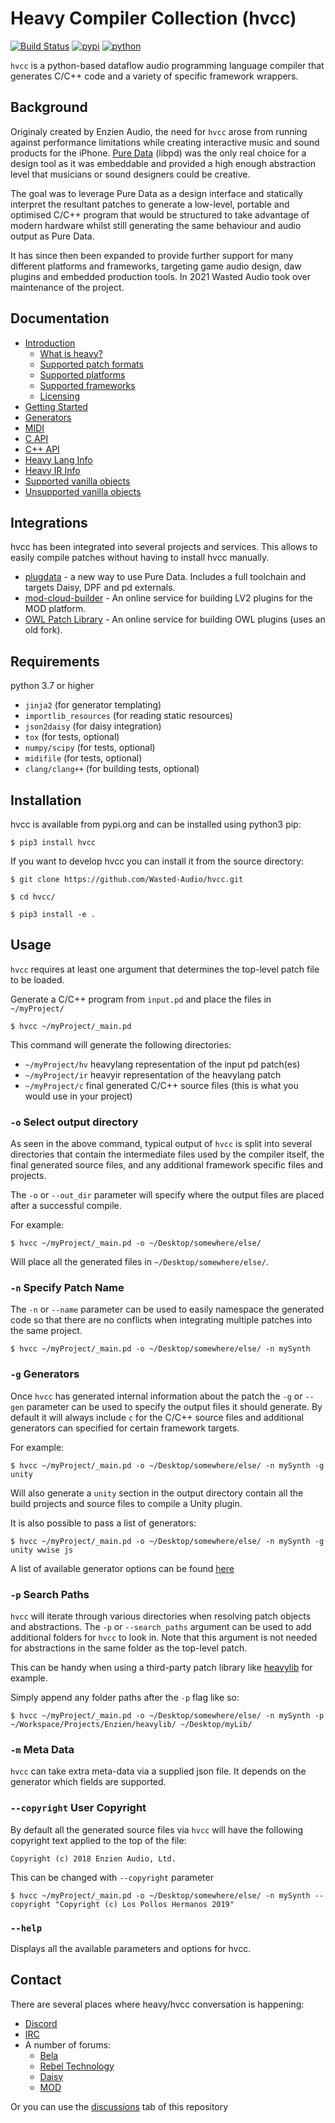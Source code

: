 # Heavy Compiler Collection (hvcc)

[![Build Status](https://github.com/Wasted-Audio/hvcc/actions/workflows/build.yml/badge.svg)](https://github.com/Wasted-Audio/hvcc/actions)
[![pypi](https://img.shields.io/pypi/v/hvcc.svg)](https://pypi.python.org/pypi/hvcc)
[![python](https://img.shields.io/pypi/pyversions/hvcc.svg)](https://pypi.python.org/pypi/hvcc)

`hvcc` is a python-based dataflow audio programming language compiler that generates C/C++ code and a variety of specific framework wrappers.

## Background

Originaly created by Enzien Audio, the need for `hvcc` arose from running against performance limitations while creating interactive music and sound products for the iPhone. [Pure Data](https://puredata.info) (libpd) was the only real choice for a design tool as it was embeddable and provided a high enough abstraction level that musicians or sound designers could be creative.

The goal was to leverage Pure Data as a design interface and statically interpret the resultant patches to generate a low-level, portable and optimised C/C++ program that would be structured to take advantage of modern hardware whilst still generating the same behaviour and audio output as Pure Data.

It has since then been expanded to provide further support for many different platforms and frameworks, targeting game audio design, daw plugins and embedded production tools. In 2021 Wasted Audio took over maintenance of the project.

## Documentation

* [Introduction](/docs/01.introduction.md)
  * [What is heavy?](/docs/01.introduction.md#what-is-heavy)
  * [Supported patch formats](/docs/01.introduction.md#supported-patch-formats)
  * [Supported platforms](/docs/01.introduction.md#supported-platforms)
  * [Supported frameworks](/docs/01.introduction.md#supported-frameworks)
  * [Licensing](/docs/01.introduction.md#licensing)
* [Getting Started](/docs/02.getting_started.md)
* [Generators](/docs/03.generators.md)
* [MIDI](/docs/04.midi.md)
* [C API](/docs/05.c.md)
* [C++ API](/docs/06.cpp.md)
* [Heavy Lang Info](/docs/07.heavy_lang.md)
* [Heavy IR Info](/docs/08.heavy_ir_lang.md)
* [Supported vanilla objects](/docs/09.supported_vanilla_objects.md)
* [Unsupported vanilla objects](/docs/10.unsupported_vanilla_objects.md)

## Integrations

hvcc has been integrated into several projects and services. This allows to easily compile patches without having to install hvcc manually.

* [plugdata](https://plugdata.org/) - a new way to use Pure Data. Includes a full toolchain and targets Daisy, DPF and pd externals.
* [mod-cloud-builder](https://github.com/moddevices/mod-cloud-builder) - An online service for building LV2 plugins for the MOD platform.
* [OWL Patch Library](https://www.rebeltech.org/patch-library) - An online service for building OWL plugins (uses an old fork).

## Requirements

python 3.7 or higher

  * `jinja2` (for generator templating)
  * `importlib_resources` (for reading static resources)
  * `json2daisy` (for daisy integration)
  * `tox` (for tests, optional)
  * `numpy/scipy` (for tests, optional)
  * `midifile` (for tests, optional)
  * `clang/clang++` (for building tests, optional)

## Installation

hvcc is available from pypi.org and can be installed using python3 pip:

`$ pip3 install hvcc`

If you want to develop hvcc you can install it from the source directory:

`$ git clone https://github.com/Wasted-Audio/hvcc.git`

`$ cd hvcc/`

`$ pip3 install -e .`

## Usage

`hvcc` requires at least one argument that determines the top-level patch file to be loaded.

Generate a C/C++ program from `input.pd` and place the files in `~/myProject/`

`$ hvcc ~/myProject/_main.pd`

This command will generate the following directories:

* `~/myProject/hv` heavylang representation of the input pd patch(es)
* `~/myProject/ir` heavyir representation of the heavylang patch
* `~/myProject/c` final generated C/C++ source files (this is what you would use in your project)

### `-o` Select output directory

As seen in the above command, typical output of `hvcc` is split into several directories that contain the intermediate files used by the compiler itself, the final generated source files, and any additional framework specific files and projects.

The `-o` or `--out_dir` parameter will specify where the output files are placed after a successful compile.

For example:

`$ hvcc ~/myProject/_main.pd -o ~/Desktop/somewhere/else/`

Will place all the generated files in `~/Desktop/somewhere/else/`.

### `-n` Specify Patch Name

The `-n` or `--name` parameter can be used to easily namespace the generated code so that there are no conflicts when integrating multiple patches into the same project.

`$ hvcc ~/myProject/_main.pd -o ~/Desktop/somewhere/else/ -n mySynth`

### `-g` Generators

Once `hvcc` has generated internal information about the patch the `-g` or `--gen` parameter can be used to specify the output files it should generate. By default it will always include `c` for the C/C++ source files and additional generators can specified for certain framework targets.

For example:

`$ hvcc ~/myProject/_main.pd -o ~/Desktop/somewhere/else/ -n mySynth -g unity`

Will also generate a `unity` section in the output directory contain all the build projects and source files to compile a Unity plugin.

It is also possible to pass a list of generators:

`$ hvcc ~/myProject/_main.pd -o ~/Desktop/somewhere/else/ -n mySynth -g unity wwise js`

A list of available generator options can be found [here](/docs/03.generators.md)

### `-p` Search Paths

`hvcc` will iterate through various directories when resolving patch objects and abstractions. The `-p` or `--search_paths` argument can be used to add additional folders for `hvcc` to look in. Note that this argument is not needed for abstractions in the same folder as the top-level patch.

This can be handy when using a third-party patch library like [heavylib](https://github.com/Wasted-Audio/heavylib) for example.

Simply append any folder paths after the `-p` flag like so:

`$ hvcc ~/myProject/_main.pd -o ~/Desktop/somewhere/else/ -n mySynth -p ~/Workspace/Projects/Enzien/heavylib/ ~/Desktop/myLib/`

### `-m` Meta Data

`hvcc` can take extra meta-data via a supplied json file. It depends on the generator which fields are supported.

### `--copyright` User Copyright

By default all the generated source files via `hvcc` will have the following copyright text applied to the top of the file:

`Copyright (c) 2018 Enzien Audio, Ltd.`

This can be changed with `--copyright` parameter

`$ hvcc ~/myProject/_main.pd -o ~/Desktop/somewhere/else/ -n mySynth --copyright "Copyright (c) Los Pollos Hermanos 2019"`

### `--help`

Displays all the available parameters and options for hvcc.

## Contact

There are several places where heavy/hvcc conversation is happening:

* [Discord](https://discord.gg/fmxJveg)
* [IRC](https://web.libera.chat/#hvcc)
* A number of forums:
  * [Bela](https://forum.bela.io/?q=hvcc)
  * [Rebel Technology](https://community.rebeltech.org/tags/puredata)
  * [Daisy](https://forum.electro-smith.com/c/integrations/pure-data/32)
  * [MOD](https://forum.moddevices.com/c/developers/pure-data/56)

Or you can use the [discussions](https://github.com/Wasted-Audio/hvcc/discussions) tab of this repository
